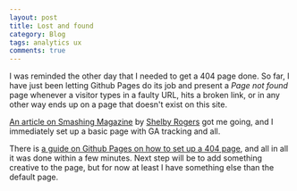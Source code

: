 ```yaml
---
layout: post
title: Lost and found
category: Blog
tags: analytics ux
comments: true
---
```


I was reminded the other day that I needed to get a 404 page done. So far, I have just been letting Github Pages do its job and present a *Page not found* page whenever a visitor types in a faulty URL, hits a broken link, or in any other way ends up on a page that doesn't exist on this site.

[An article on Smashing Magazine](https://www.smashingmagazine.com/2018/11/the-101-course-on-crafting-404-pages/) by [Shelby Rogers](https://twitter.com/solodev) got me going, and I immediately set up a basic page with GA tracking and all.

There is [a guide on Github Pages on how to set up a 404 page](https://help.github.com/articles/creating-a-custom-404-page-for-your-github-pages-site/), and all in all it was done within a few minutes. Next step will be to add something creative to the page, but for now at least I have something else than the default page.



